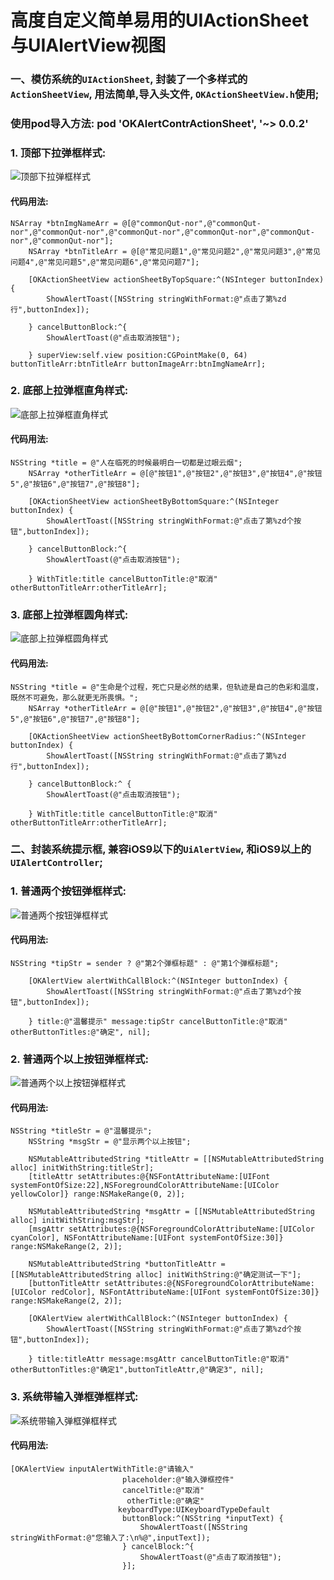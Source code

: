 # 高度自定义简单易用的UIActionSheet与UIAlertView视图

### 一、模仿系统的``UIActionSheet``,  封装了一个多样式的``ActionSheetView``,  用法简单,导入头文件,  ``OKActionSheetView.h``使用;

### 使用pod导入方法:  pod 'OKAlertContrActionSheet', '~> 0.0.2'

### 1. 顶部下拉弹框样式:

![顶部下拉弹框样式](http://upload-images.jianshu.io/upload_images/762411-f5ed1a4b9fbb8bf7.gif?imageMogr2/auto-orient/strip)



#### 代码用法:
```
NSArray *btnImgNameArr = @[@"commonQut-nor",@"commonQut-nor",@"commonQut-nor",@"commonQut-nor",@"commonQut-nor",@"commonQut-nor",@"commonQut-nor"];
    NSArray *btnTitleArr = @[@"常见问题1",@"常见问题2",@"常见问题3",@"常见问题4",@"常见问题5",@"常见问题6",@"常见问题7"];

    [OKActionSheetView actionSheetByTopSquare:^(NSInteger buttonIndex) {
        ShowAlertToast([NSString stringWithFormat:@"点击了第%zd行",buttonIndex]);
        
    } cancelButtonBlock:^{
        ShowAlertToast(@"点击取消按钮");
        
    } superView:self.view position:CGPointMake(0, 64) buttonTitleArr:btnTitleArr buttonImageArr:btnImgNameArr];
```

### 2. 底部上拉弹框直角样式:

![底部上拉弹框直角样式](http://upload-images.jianshu.io/upload_images/762411-2bc3047021fe255b.gif?imageMogr2/auto-orient/strip)




#### 代码用法:
```
NSString *title = @"人在临死的时候最明白一切都是过眼云烟";
    NSArray *otherTitleArr = @[@"按钮1",@"按钮2",@"按钮3",@"按钮4",@"按钮5",@"按钮6",@"按钮7",@"按钮8"];

    [OKActionSheetView actionSheetByBottomSquare:^(NSInteger buttonIndex) {
        ShowAlertToast([NSString stringWithFormat:@"点击了第%zd个按钮",buttonIndex]);

    } cancelButtonBlock:^{
        ShowAlertToast(@"点击取消按钮");
        
    } WithTitle:title cancelButtonTitle:@"取消" otherButtonTitleArr:otherTitleArr];
```

### 3. 底部上拉弹框圆角样式:

![底部上拉弹框圆角样式](http://upload-images.jianshu.io/upload_images/762411-fee0ccb9fb44d876.gif?imageMogr2/auto-orient/strip)



#### 代码用法:
```
NSString *title = @"生命是个过程，死亡只是必然的结果，但轨迹是自己的色彩和温度，既然不可避免，那么就更无所畏惧。";
    NSArray *otherTitleArr = @[@"按钮1",@"按钮2",@"按钮3",@"按钮4",@"按钮5",@"按钮6",@"按钮7",@"按钮8"];

    [OKActionSheetView actionSheetByBottomCornerRadius:^(NSInteger buttonIndex) {
        ShowAlertToast([NSString stringWithFormat:@"点击了第%zd行",buttonIndex]);

    } cancelButtonBlock:^ {
        ShowAlertToast(@"点击取消按钮");
        
    } WithTitle:title cancelButtonTitle:@"取消" otherButtonTitleArr:otherTitleArr];
```

### 二、封装系统提示框, 兼容iOS9以下的``UiAlertView``, 和iOS9以上的``UIAlertController``;

### 1. 普通两个按钮弹框样式:

![普通两个按钮弹框样式](http://upload-images.jianshu.io/upload_images/762411-8aed3a356bd5627c.gif?imageMogr2/auto-orient/strip)



#### 代码用法:
```
NSString *tipStr = sender ? @"第2个弹框标题" : @"第1个弹框标题";
    
    [OKAlertView alertWithCallBlock:^(NSInteger buttonIndex) {
        ShowAlertToast([NSString stringWithFormat:@"点击了第%zd个按钮",buttonIndex]);

    } title:@"温馨提示" message:tipStr cancelButtonTitle:@"取消" otherButtonTitles:@"确定", nil];
```

### 2. 普通两个以上按钮弹框样式:

![普通两个以上按钮弹框样式](http://upload-images.jianshu.io/upload_images/762411-5d8ea7d3878ee122.gif?imageMogr2/auto-orient/strip)



#### 代码用法:
```
NSString *titleStr = @"温馨提示";
    NSString *msgStr = @"显示两个以上按钮";
    
    NSMutableAttributedString *titleAttr = [[NSMutableAttributedString alloc] initWithString:titleStr];
    [titleAttr setAttributes:@{NSFontAttributeName:[UIFont systemFontOfSize:22],NSForegroundColorAttributeName:[UIColor yellowColor]} range:NSMakeRange(0, 2)];
    
    NSMutableAttributedString *msgAttr = [[NSMutableAttributedString alloc] initWithString:msgStr];
    [msgAttr setAttributes:@{NSForegroundColorAttributeName:[UIColor cyanColor], NSFontAttributeName:[UIFont systemFontOfSize:30]} range:NSMakeRange(2, 2)];

    NSMutableAttributedString *buttonTitleAttr = [[NSMutableAttributedString alloc] initWithString:@"确定测试一下"];
    [buttonTitleAttr setAttributes:@{NSForegroundColorAttributeName:[UIColor redColor], NSFontAttributeName:[UIFont systemFontOfSize:30]} range:NSMakeRange(2, 2)];
    
    [OKAlertView alertWithCallBlock:^(NSInteger buttonIndex) {
        ShowAlertToast([NSString stringWithFormat:@"点击了第%zd个按钮",buttonIndex]);

    } title:titleAttr message:msgAttr cancelButtonTitle:@"取消" otherButtonTitles:@"确定1",buttonTitleAttr,@"确定3", nil];
```

### 3. 系统带输入弹框弹框样式:

![系统带输入弹框弹框样式](http://upload-images.jianshu.io/upload_images/762411-ad630cdf85e6f28b.gif?imageMogr2/auto-orient/strip)



#### 代码用法:
```
[OKAlertView inputAlertWithTitle:@"请输入"
                         placeholder:@"输入弹框控件"
                         cancelTitle:@"取消"
                          otherTitle:@"确定"
                        keyboardType:UIKeyboardTypeDefault
                         buttonBlock:^(NSString *inputText) {
                             ShowAlertToast([NSString stringWithFormat:@"您输入了:\n%@",inputText]);
                         } cancelBlock:^{
                             ShowAlertToast(@"点击了取消按钮");
                         }];
```

